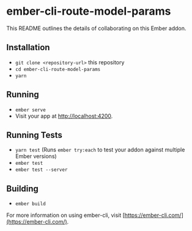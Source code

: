 # ember-cli-route-model-params

This README outlines the details of collaborating on this Ember addon.

## Installation

* `git clone <repository-url>` this repository
* `cd ember-cli-route-model-params`
* `yarn`

## Running

* `ember serve`
* Visit your app at [http://localhost:4200](http://localhost:4200).

## Running Tests

* `yarn test` (Runs `ember try:each` to test your addon against multiple Ember versions)
* `ember test`
* `ember test --server`

## Building

* `ember build`

For more information on using ember-cli, visit [https://ember-cli.com/](https://ember-cli.com/).
